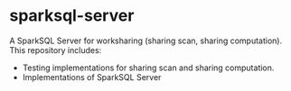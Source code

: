 # sparksql-server
A SparkSQL Server for worksharing (sharing scan, sharing computation).
This repository includes:
- Testing implementations for sharing scan and sharing computation.
- Implementations of SparkSQL Server
